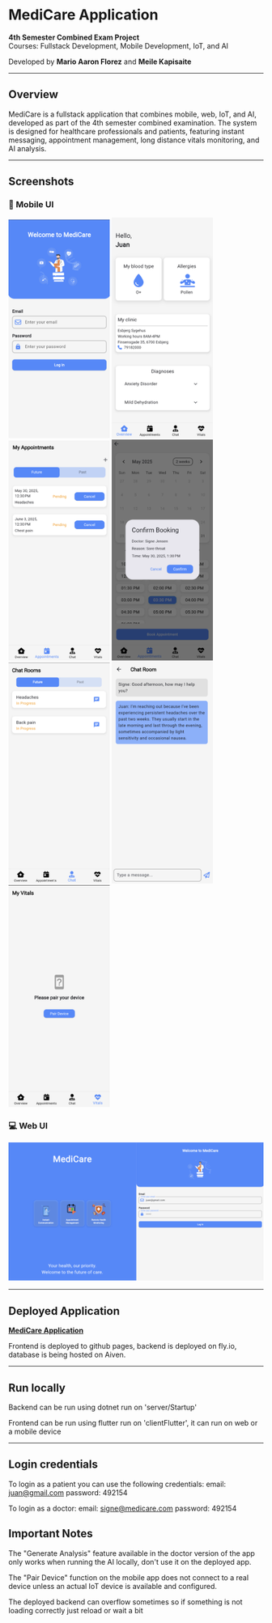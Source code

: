 # MediCare Application

**4th Semester Combined Exam Project**  
Courses: Fullstack Development, Mobile Development, IoT, and AI

Developed by **Mario Aaron Florez** and **Meile Kapisaite**

---

##  Overview

MediCare is a fullstack application that combines mobile, web, IoT, and AI, developed as part of the 4th semester combined examination. The system is designed for healthcare professionals and patients, featuring instant messaging, appointment management, long distance vitals monitoring, and AI analysis.

---

## Screenshots

### 📱 Mobile UI
<p float="left">
<img src="images/Screenshot%202025-05-29%20222707.png" alt="Mobile UI" width="200"/>
<img src="images/Screenshot%202025-05-29%20222756.png" width="200"/>
  <img src="images/Screenshot%202025-05-29%20222920.png" width="200"/>
  <img src="images/Screenshot%202025-05-29%20223004.png" width="200"/>
  <img src="images/Screenshot%202025-05-29%20223023.png" width="200"/>
  <img src="images/Screenshot%202025-05-29%20223554.png" width="200"/>
  <img src="images/Screenshot%202025-05-29%20223616.png" width="200"/>
</p>

### 💻 Web UI
![Web UI](images/Screenshot%202025-05-29%20222631.png)

---

## Deployed Application
  
 **[MediCare Application](https://meile5.github.io/MediCareApplication/)**

 Frontend is deployed to github pages, backend is deployed on fly.io, database is being hosted on Aiven.

---

## Run locally
Backend can be run using dotnet run on 'server/Startup'

Frontend can be run using flutter run on 'clientFlutter', it can run on web or a mobile device

---

## Login credentials
To login as a patient you can use the following credentials:
email: juan@gmail.com
password: 492154

To login as a doctor:
email: signe@medicare.com
password: 492154

## Important Notes
 The "Generate Analysis" feature available in the doctor version of the app only works when running the AI locally, don't use it on the deployed app.

 The "Pair Device" function on the mobile app does not connect to a real device unless an actual IoT device is available and configured.

 The deployed backend can overflow sometimes so if something is not loading correctly just reload or wait a bit
